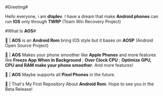 #Greeting#

Hello everyone, i am **dtqdev**. I have a dream that make **Android phones** can run **IOS** only through **TWRP** (Team Win Recovery Project)

#What Is **AOS**#

🌟 | **AOS** is an **Android Rom** bring IOS style but it bases on **AOSP** (Android Open Source Project)

🚀 | **AOS** Makes your phone smoother like **Apple Phones** and more features like **Freeze App When In Background** ; **Over Clock CPU** ; **Optimize GPU, CPU and RAM make your phone smoother**. And more features!

📱 | **AOS** Maybe supports all **Pixel Phones** in the future.

🔗 | That's My First Repository About **Android Rom**. Hope to see you in the Beta Release!


